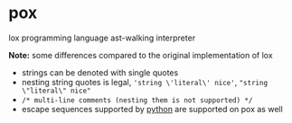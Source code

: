 # pox

lox programming language ast-walking interpreter

**Note:** some differences compared to the original implementation of lox
- strings can be denoted with single quotes
- nesting string quotes is legal, `'string \'literal\' nice'`, `"string \"literal\" nice"`
- `/* multi-line comments (nesting them is not supported) */`
- escape sequences supported by [python](https://github.com/python/cpython/blob/f62ad4f2c4214fdc05cc45c27a5c068553c7942c/Objects/bytesobject.c#L1062) are supported on pox as well
